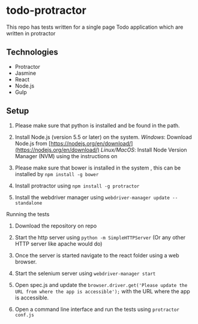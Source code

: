 todo-protractor
=====================

This repo has tests written for a single page Todo application which are written in protractor


## Technologies

* Protractor
* Jasmine
* React
* Node.js
* Gulp

## Setup

1. Please make sure that python is installed and be found in the path.

2. Install Node.js (version 5.5 or later) on the system. 
   _Windows_: Download Node.js from [https://nodejs.org/en/download/](https://nodejs.org/en/download/)
   _Linux/MacOS_: Install Node Version Manager (NVM) using the instructions on 

3. Please make sure that bower is installed in the system , this can be installed by ```npm install -g bower```

4. Install protractor using ```npm install -g protractor```

5. Install the webdriver manager using ```webdriver-manager update --standalone```

Running the tests

1. Download the repository on repo

2. Start the http server using ```python -m SimpleHTTPServer``` (Or any other HTTP server like apache would do)

3.  Once the server is started navigate to the react folder using a web browser.

4. Start the selenium server using ```webdriver-manager start``` 


5.  Open spec.js and update the ```browser.driver.get('Please update the URL from where the app is accessible');``` with the   URL where the app is accessible.

5.  Open a command line interface and run the tests using ```protractor conf.js```

 
  
